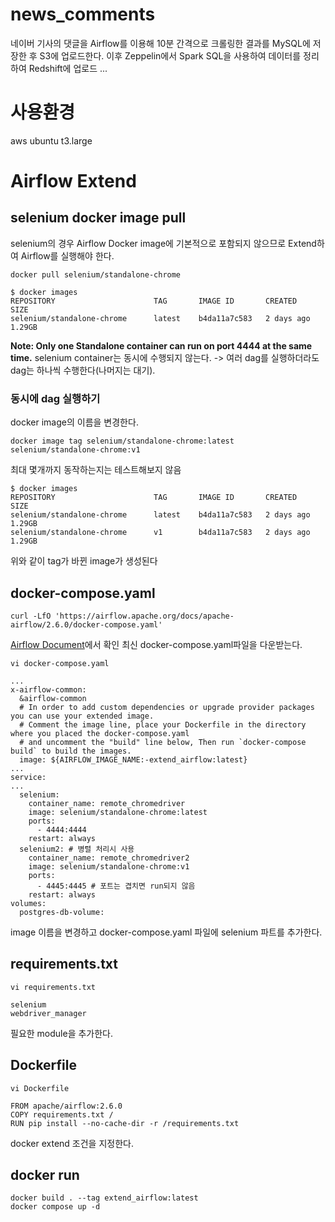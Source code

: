 # news_comments
네이버 기사의 댓글을 Airflow를 이용해 10분 간격으로 크롤링한 결과를 MySQL에 저장한 후 S3에 업로드한다.
이후 Zeppelin에서 Spark SQL을 사용하여 데이터를 정리하여 Redshift에 업로드 ...

# 사용환경
aws ubuntu t3.large

# Airflow Extend
## selenium docker image pull
selenium의 경우 Airflow Docker image에 기본적으로 포함되지 않으므로 Extend하여 Airflow를 실행해야 한다.
```
docker pull selenium/standalone-chrome
```
```
$ docker images
REPOSITORY                      TAG       IMAGE ID       CREATED        SIZE
selenium/standalone-chrome      latest    b4da11a7c583   2 days ago     1.29GB
```
**Note: Only one Standalone container can run on port 4444 at the same time.**
selenium container는 동시에 수행되지 않는다.
-> 여러 dag를 실행하더라도 dag는 하나씩 수행한다(나머지는 대기).
### 동시에 dag 실행하기
docker image의 이름을 변경한다.
```
docker image tag selenium/standalone-chrome:latest selenium/standalone-chrome:v1
```
최대 몇개까지 동작하는지는 테스트해보지 않음
```
$ docker images
REPOSITORY                      TAG       IMAGE ID       CREATED        SIZE
selenium/standalone-chrome      latest    b4da11a7c583   2 days ago     1.29GB
selenium/standalone-chrome      v1        b4da11a7c583   2 days ago     1.29GB
```
위와 같이 tag가 바뀐 image가 생성된다
## docker-compose.yaml
```
curl -LfO 'https://airflow.apache.org/docs/apache-airflow/2.6.0/docker-compose.yaml'
```
[Airflow Document](https://airflow.apache.org/docs/apache-airflow/stable/howto/docker-compose/index.html)에서 확인
최신 docker-compose.yaml파일을 다운받는다.
```
vi docker-compose.yaml

...
x-airflow-common:
  &airflow-common
  # In order to add custom dependencies or upgrade provider packages you can use your extended image.
  # Comment the image line, place your Dockerfile in the directory where you placed the docker-compose.yaml
  # and uncomment the "build" line below, Then run `docker-compose build` to build the images.
  image: ${AIRFLOW_IMAGE_NAME:-extend_airflow:latest}
...
service:
...
  selenium:
    container_name: remote_chromedriver
    image: selenium/standalone-chrome:latest
    ports:
      - 4444:4444
    restart: always
  selenium2: # 병렬 처리시 사용
    container_name: remote_chromedriver2
    image: selenium/standalone-chrome:v1
    ports:
      - 4445:4445 # 포트는 겹치면 run되지 않음
    restart: always
volumes:
  postgres-db-volume:
```
image 이름을 변경하고 docker-compose.yaml 파일에 selenium 파트를 추가한다.
## requirements.txt
``` 
vi requirements.txt

selenium
webdriver_manager
```
필요한 module을 추가한다.
## Dockerfile
```
vi Dockerfile

FROM apache/airflow:2.6.0
COPY requirements.txt /
RUN pip install --no-cache-dir -r /requirements.txt
```
docker extend 조건을 지정한다.
## docker run
```
docker build . --tag extend_airflow:latest
docker compose up -d
```
